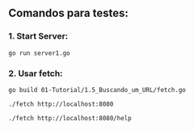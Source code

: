 ## Comandos para testes:

### 1. Start Server:
```
go run server1.go
```
### 2. Usar fetch:

```
go build 01-Tutorial/1.5_Buscando_um_URL/fetch.go
```
```
./fetch http://localhost:8080
```
```
./fetch http://localhost:8080/help
```